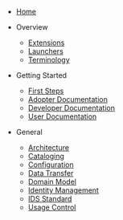 [comment]: <> (Each folder in the /docs directory contains files for a section. The README.md is the
landing page of this section. Other subsections are placed below and can be linked separately. Feel
free to add sections and subsections to this sidebar.)

[comment]: <> (Html instead of markdown due to known issues: https://github.com/docsifyjs/docsify/issues/850
and https://github.com/docsifyjs/docsify/issues/1139)

- <a href="#/README">Home</a>

- Overview
  - <a href="#/extensions">Extensions</a>
  - <a href="#/launchers">Launchers</a>
  - <a href="#/terminology">Terminology</a>

- Getting Started
  - <a href="#/hands-on">First Steps</a>
  - <a href="#/adopter/README">Adopter Documentation</a>
  - <a href="#/developer/README">Developer Documentation</a>
  - <a href="#/user/README">User Documentation</a>

- General
  - <a href="#/architecture/README">Architecture</a>
  - <a href="#/architecture/cataloging/README">Cataloging</a>
  - <a href="#/architecture/configuration/README">Configuration</a>
  - <a href="#/architecture/data-transfer/README">Data Transfer</a>
  - <a href="#/architecture/domain-model">Domain Model</a>
  - <a href="#/architecture/identity-management/README">Identity Management</a>
  - <a href="#/architecture/ids/README">IDS Standard</a>
  - <a href="#/architecture/usage-control/README">Usage Control</a>
